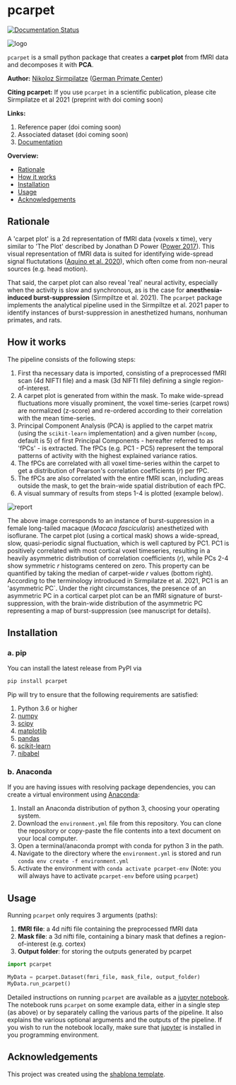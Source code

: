 # pcarpet
[![Documentation Status](https://readthedocs.org/projects/pcarpet/badge/?version=latest)](https://pcarpet.readthedocs.io/en/latest/?badge=latest)

![logo](images/logo.png)

`pcarpet` is a small python package that creates a **carpet plot** from fMRI data and decomposes it with **PCA**.

**Author:** [Nikoloz Sirmpilatze](https://github.com/niksirbi) ([German Primate Center](https://www.dpz.eu/))

**Citing pcarpet:** If you use `pcarpet` in a scientific publication, please cite Sirmpilatze et al 2021 (preprint with doi coming soon)

**Links:**

1. Reference paper (doi coming soon)
2. Associated dataset (doi coming soon)
3. [Documentation](https://pcarpet.readthedocs.io/en/latest/)

**Overview:**

- [Rationale](#rationale) 
- [How it works](#how) 
- [Installation](#install) 
- [Usage](#use) 
- [Acknowledgements](#thanks) 

<a name="rationale"></a>
## Rationale
A 'carpet plot' is a 2d representation of fMRI data (voxels x time), very similar to 'The Plot' described by Jonathan D Power ([Power 2017](https://www.sciencedirect.com/science/article/abs/pii/S1053811916303871?via%3Dihub)). 
This visual representation of fMRI data is suited for identifying wide-spread signal fluctutations 
([Aquino et al. 2020](https://www.sciencedirect.com/science/article/pii/S1053811920301014)), 
which often come from non-neural sources (e.g. head motion).

That said, the carpet plot can also reveal 'real' neural activity, especially when the activity is slow and synchronous, as is the case for **anesthesia-induced burst-suppression** (Sirmpiltze et al. 2021).
The `pcarpet` package implements the analytical pipeline used in the Sirmpiltze et al. 2021 paper to identify instances of burst-suppression in anesthetized humans, nonhuman primates, and rats.

<a name="how"></a>
## How it works
The pipeline consists of the following steps:

1. First tha necessary data is imported, consisting of a preprocessed fMRI scan (4d NIFTI file) and a mask (3d NIFTI file) defining a single region-of-interest.
2. A carpet plot is generated from within the mask. To make wide-spread fluctuations more visually prominent, the voxel time-series (carpet rows) are normalized (z-score) and re-ordered according to their correlation with the mean time-series.
3. Principal Component Analysis (PCA) is applied to the carpet matrix (using the `scikit-learn` implementation) and a given number (`ncomp`, default is 5) of first Principal Components - hereafter referred to as 'fPCs' - is extracted. The fPCs (e.g. PC1 - PC5) represent the temporal patterns of activity with the highest explained variance ratios.
4. The fPCs are correlated with all voxel time-series within the carpet to get a distribution of Pearson's correlation coefficients (*r*) per fPC.
5. The fPCs are also correlated with the entire fMRI scan, including areas outside the mask, to get the brain-wide spatial distribution of each fPC.
6. A visual summary of results from steps 1-4 is plotted (example below).

![report](images/visual_report.png)

The above image corresponds to an instance of burst-suppression in a female long-tailed macaque (*Macaca fascicularis*) anesthetized with isoflurane. The carpet plot (using a cortical mask) shows a wide-spread, slow, quasi-periodic signal fluctuation, which is well captured by PC1. PC1 is positively correlated with most cortical voxel timeseries, resulting in a heavily asymmetric distribution of correlation coefficients (*r*), while PCs 2-4 show symmetric *r* histograms centered on zero. This property can be quantified by taking the median of carpet-wide *r* values (bottom right). According to the terminology introduced in Sirmpilatze et al. 2021, PC1 is an 'asymmetric PC`. Under the right circumstances, the presence of an asymmetric PC in a cortical carpet plot can be an fMRI signature of burst-suppression, with the brain-wide distribution of the asymmetric PC representing a map of burst-suppression (see manuscript for details).

<a name="install"></a>
## Installation

### a. pip
You can install the latest release from PyPI via

```python
pip install pcarpet
```

Pip will try to ensure that the following requirements are satisfied:

1. Python 3.6 or higher
2. [numpy](https://numpy.org/)
3. [scipy](https://scipy.org/)
4. [matplotlib](https://matplotlib.org/)
5. [pandas](https://pandas.pydata.org/)
6. [scikit-learn](https://scikit-learn.org/stable/)
7. [nibabel](https://nipy.org/nibabel/)

### b. Anaconda
If you are having issues with resolving package dependencies, you can create a virtual environment using [Anaconda](https://www.anaconda.com/products/individual):

1. Install an Anaconda distribution of python 3, choosing your operating system.
2. Download the `environment.yml` file from this repository. You can clone the repository or copy-paste the file contents into a text document on your local computer.
3. Open a terminal/anaconda prompt with conda for python 3 in the path.
4. Navigate to the directory where the `environment.yml` is stored and run `conda env create -f environment.yml`
5. Activate the environment with `conda activate pcarpet-env` (Note: you will always have to activate `pcarpet-env` before using `pcarpet`)

<a name="use"></a>
## Usage
Running `pcarpet` only requires 3 arguments (paths):

1. **fMRI file**: a 4d nifti file containing the preprocessed fMRI data
2. **Mask file**: a 3d nifti file, containing a binary mask that defines a region-of-interest (e.g. cortex)
3. **Output folder**: for storing the outputs generated by pcarpet

```python
import pcarpet

MyData = pcarpet.Dataset(fmri_file, mask_file, output_folder)
MyData.run_pcarpet()
```

Detailed instructions on running `pcarpet` are available as a [jupyter notebook](doc/example_usage.ipynb). The notebook runs `pcarpet` on some example data, either in a single step (as above) or by separately calling the various parts of the pipeline. It also explains the various optional arguments and the outputs of the pipeline. If you wish to run the notebook locally, make sure that [jupyter](https://jupyter.org/) is installed in you programming environment.

<a name="thanks"></a>
## Acknowledgements
This project was created using the [shablona template](https://github.com/uwescience/shablona).

